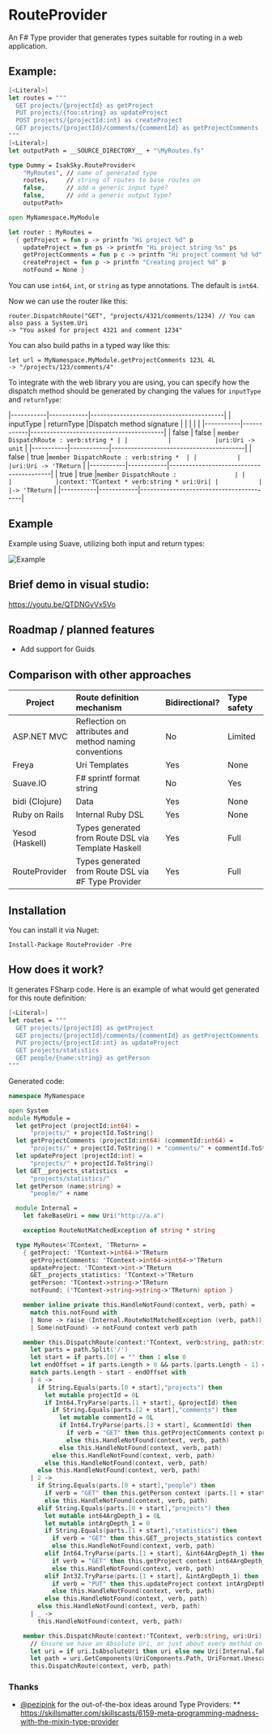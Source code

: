 # RouteProvider

An F# Type provider that generates types suitable for routing in a web application.

## Example: 

``` Fsharp
[<Literal>]
let routes = """
  GET projects/{projectId} as getProject
  PUT projects/{foo:string} as updateProject
  POST projects/{projectId:int} as createProject
  GET projects/{projectId}/comments/{commentId} as getProjectComments
"""
[<Literal>]
let outputPath = __SOURCE_DIRECTORY__ + "\MyRoutes.fs"

type Dummy = IsakSky.RouteProvider<
    "MyRoutes", // name of generated type
    routes,     // string of routes to base routes on
    false,      // add a generic input type?
    false,      // add a generic output type?
    outputPath>

open MyNamespace.MyModule

let router : MyRoutes =
  { getProject = fun p -> printfn "Hi project %d" p
    updateProject = fun ps -> printfn "Hi project string %s" ps
    getProjectComments = fun p c -> printfn "Hi project comment %d %d" p c
    createProject = fun p -> printfn "Creating project %d" p
    notFound = None }
```

You can use ```int64```, ```int```, or ```string``` as type annotations. The default is ```int64```.

Now we can use the router like this:

    router.DispatchRoute("GET", "projects/4321/comments/1234) // You can also pass a System.Uri
    -> "You asked for project 4321 and comment 1234"

You can also build paths in a typed way like this:

    let url = MyNamespace.MyModule.getProjectComments 123L 4L
    -> "/projects/123/comments/4"
    
To integrate with the web library you are using, you can specify how the dispatch method should be generated by changing the values for ```inputType``` and ```returnType```:

|-----------|------------|-----------------------------------------|
| inputType | returnType |Dispatch method signature                |
|           |            |                                         |
|-----------|------------|-----------------------------------------|
|   false   |   false    | ```member DispatchRoute : verb:string * |
|           |            |uri:Uri -> unit```                       |
|-----------|------------|-----------------------------------------|
|   false   |    true    |```member DispatchRoute : verb:string *  |
|           |            |uri:Uri -> 'TReturn```                   |
|-----------|------------|-----------------------------------------|
|   true    |    true    |```member DispatchRoute :                |
|           |            |context:'TContext * verb:string * uri:Uri|
|           |            |-> 'TReturn```                           |
|-----------|------------|-----------------------------------------|

## Example

Example using Suave, utilizing both input and return types:

![Example](/demo.png?raw=true "Example")

## Brief demo in visual studio:

https://youtu.be/QTDNGyVx5Vo

## Roadmap / planned features
- Add support for Guids

## Comparison with other approaches

| Project         | Route definition mechanism                             | Bidirectional? | Type safety   |
|-----------------|:-------------------------------------------------------|:---------------|:--------------|
| ASP.NET MVC     | Reflection on attributes and method naming conventions | No             | Limited       |
| Freya           | Uri Templates                                          | Yes            | None          | 
| Suave.IO        | F# sprintf format string                               | No             | Yes           |
| bidi (Clojure)  | Data                                                   | Yes            | None          |
| Ruby on Rails   | Internal Ruby DSL                                      | Yes            | None          |
| Yesod (Haskell) | Types generated from Route DSL via Template Haskell    | Yes            | Full          |
| RouteProvider   | Types generated from Route DSL via #F Type Provider    | Yes            | Full          |

## Installation

You can install it via Nuget:

```Install-Package RouteProvider -Pre```

## How does it work?

It generates FSharp code. Here is an example of what would get generated for this route definition:

```FSharp
[<Literal>]
let routes = """
  GET projects/{projectId} as getProject
  GET projects/{projectId}/comments/{commentId} as getProjectComments
  PUT projects/{projectId:int} as updateProject
  GET projects/statistics
  GET people/{name:string} as getPerson
"""
```

Generated code:

```FSharp
namespace MyNamespace

open System
module MyModule =
  let getProject (projectId:int64) =
      "projects/" + projectId.ToString()
  let getProjectComments (projectId:int64) (commentId:int64) =
      "projects/" + projectId.ToString() + "comments/" + commentId.ToString()
  let updateProject (projectId:int) =
      "projects/" + projectId.ToString()
  let GET__projects_statistics  =
      "projects/statistics/"
  let getPerson (name:string) =
      "people/" + name

  module Internal =
    let fakeBaseUri = new Uri("http://a.a")

    exception RouteNotMatchedException of string * string

  type MyRoutes<'TContext, 'TReturn> =
    { getProject: 'TContext->int64->'TReturn
      getProjectComments: 'TContext->int64->int64->'TReturn
      updateProject: 'TContext->int->'TReturn
      GET__projects_statistics: 'TContext->'TReturn
      getPerson: 'TContext->string->'TReturn
      notFound: ('TContext->string->string->'TReturn) option }

    member inline private this.HandleNotFound(context, verb, path) =
      match this.notFound with
      | None -> raise (Internal.RouteNotMatchedException (verb, path))
      | Some(notFound) -> notFound context verb path

    member this.DispatchRoute(context:'TContext, verb:string, path:string) : 'TReturn =
      let parts = path.Split('/')
      let start = if parts.[0] = "" then 1 else 0
      let endOffset = if parts.Length > 0 && parts.[parts.Length - 1] = "" then 1 else 0
      match parts.Length - start - endOffset with
      | 4 ->
        if String.Equals(parts.[0 + start],"projects") then
          let mutable projectId = 0L
          if Int64.TryParse(parts.[1 + start], &projectId) then
            if String.Equals(parts.[2 + start],"comments") then
              let mutable commentId = 0L
              if Int64.TryParse(parts.[3 + start], &commentId) then
                if verb = "GET" then this.getProjectComments context projectId commentId
                else this.HandleNotFound(context, verb, path)
              else this.HandleNotFound(context, verb, path)
            else this.HandleNotFound(context, verb, path)
          else this.HandleNotFound(context, verb, path)
        else this.HandleNotFound(context, verb, path)
      | 2 ->
        if String.Equals(parts.[0 + start],"people") then
          if verb = "GET" then this.getPerson context (parts.[1 + start])
          else this.HandleNotFound(context, verb, path)
        elif String.Equals(parts.[0 + start],"projects") then
          let mutable int64ArgDepth_1 = 0L
          let mutable intArgDepth_1 = 0
          if String.Equals(parts.[1 + start],"statistics") then
            if verb = "GET" then this.GET__projects_statistics context
            else this.HandleNotFound(context, verb, path)
          elif Int64.TryParse(parts.[1 + start], &int64ArgDepth_1) then
            if verb = "GET" then this.getProject context int64ArgDepth_1
            else this.HandleNotFound(context, verb, path)
          elif Int32.TryParse(parts.[1 + start], &intArgDepth_1) then
            if verb = "PUT" then this.updateProject context intArgDepth_1
            else this.HandleNotFound(context, verb, path)
          else this.HandleNotFound(context, verb, path)
        else this.HandleNotFound(context, verb, path)
      | _ ->
        this.HandleNotFound(context, verb, path)

    member this.DispatchRoute(context:'TContext, verb:string, uri:Uri) : 'TReturn =
      // Ensure we have an Absolute Uri, or just about every method on Uri chokes
      let uri = if uri.IsAbsoluteUri then uri else new Uri(Internal.fakeBaseUri, uri)
      let path = uri.GetComponents(UriComponents.Path, UriFormat.Unescaped)
      this.DispatchRoute(context, verb, path)
```

### Thanks

* [@pezipink](https://github.com/pezipink) for the out-of-the-box ideas around Type Providers:
** https://skillsmatter.com/skillscasts/6159-meta-programming-madness-with-the-mixin-type-provider
